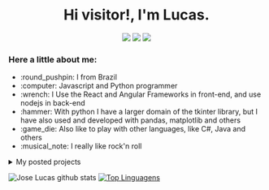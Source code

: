 <p align='center'>
  <h1 align='center'>Hi visitor!, I'm Lucas.</h1>
</p>
<p align='center'>
  <a href="https://www.linkedin.com/in/jos%C3%A9-lucas-freitas-8ba524150/" style='text-decoration: none'>
    <img src="https://img.shields.io/badge/Profile-LinkedIn-white.svg?colorA=#0000FF&colorB=2E2EFE&style=for-the-badge" />
  </a>
  <a href="https://www.instagram.com/jlucasgf/?hl=pt-br" style='text-decoration: none'>
    <img src="https://img.shields.io/badge/Profile-Instagram-white.svg?colorA=#A901DB&colorB=DF01D7&style=for-the-badge" />
  </a>
  <a href="https://repl.it/upgrade/JoseLucasapp" style='text-decoration: none'>
    <img src="https://img.shields.io/badge/Profile-Repl.it-white.svg?colorA=#000000&colorB=0000FF&style=for-the-badge" />
  </a>
</p>

<p align="right">
  <h3>Here a little about me:</h3>
  <ul>
    <li> :round_pushpin: I from Brazil</li>
    <li> :computer: Javascript and Python programmer</li>
    <li> :wrench: I Use the React and Angular Frameworks in front-end, and use nodejs in back-end</li>
    <li> :hammer: With python I have a larger domain of the tkinter library, but I have also used and developed with pandas, matplotlib and others</li>
    <li> :game_die: Also like to play with other languages, like C#, Java and others</li>
    <li> :musical_note: I really like rock'n roll </li>
  </ul>

  <details>
    <summary>My posted projects</summary>

    [Tic Tac Toe](https://joselucasapp.github.io/Tic-tac-toe-game/)<br>
    [Currency prices against the BRL](https://brl-currency-converter.vercel.app/)<br>
    [2112 Chat](https://chat2112jl.herokuapp.com/)
  </details>
</p>

![Jose Lucas github stats](https://github-readme-stats.vercel.app/api?username=joselucasapp&show_icons=true&theme=radical&count_private=true)
[![Top Linguagens](https://github-readme-stats.vercel.app/api/top-langs/?username=joselucasapp&layout=compact&custom_title=JoseLucasapp+languages&langs_count=8)](https://github.com/anuraghazra/github-readme-stats)
